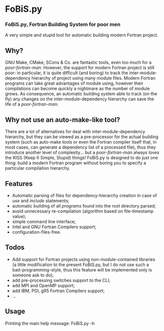 # FoBiS.py
### FoBiS.py, Fortran Building System for poor men

A very simple and stupid tool for automatic building modern Fortran project.

## Why?

GNU Make, CMake, SCons & Co. are fantastic tools, even too much for a _poor-fortran-man_.
However, the support for modern Fortran project is still poor: in particular, it is quite difficult (and boring) to track the inter-module-dependency hierarchy of project using many module files.
Modern Fortran programs can take great advantages of module using, however their compilations can become quickly a nightmare as the number of module grows. As consequence, an automatic building system able to track (on the fly) any changes on the inter-module-dependency hierarchy can save the life of a _poor-fortran-man_.

## Why not use an auto-make-like tool?

There are a lot of alternatives for deal with inter-module-dependency hierarchy, but they can be viewed as a pre-processor for the actual building system (such as auto-make tools or even the Fortran compiler itself that, in most cases, can generate a dependency list of a processed file), thus they introduce another level of complexity... but a _poor-fortran-man_ always loves the KISS (Keep It Simple, Stupid) things! FoBiS.py is designed to do just one thing: build a modern Fortran program without boring you to specify a particular compilation hierarchy.

## Features
+ Automatic parsing of files for dependency-hierarchy creation in case of _use_ and _include_ statements;
+ automatic building of all _programs_ found into the root directory parsed;
+ avoid unnecessary re-compilation (algorithm based on file-timestamp value);
+ simple command line interface;
+ Intel and GNU Fortran Compilers support;
+ configuration-files-free.

## Todos
+ Add support for Fortran projects using non-module-contained libraries (a little modification to the present FoBiS.py, but I do not use such a bad-programming-style, thus this feature will be implemented only is someone ask to do);
+ add pre-processing switches support to the CLI;
+ add MPI and OpenMP support;
+ add IBM, PGI, g95 Fortran Compilers support;
+ ...

## Usage

Printing the main help message:
    FoBiS.py -h
